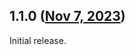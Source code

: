 ## 1.1.0 ([Nov 7, 2023](https://github.com/ramensoftware/windhawk-mods/blob/bef171ba33bed8bcc3deeb2141a15520304c3fc8/mods/classic-taskdlg-fix.wh.cpp))

Initial release.
